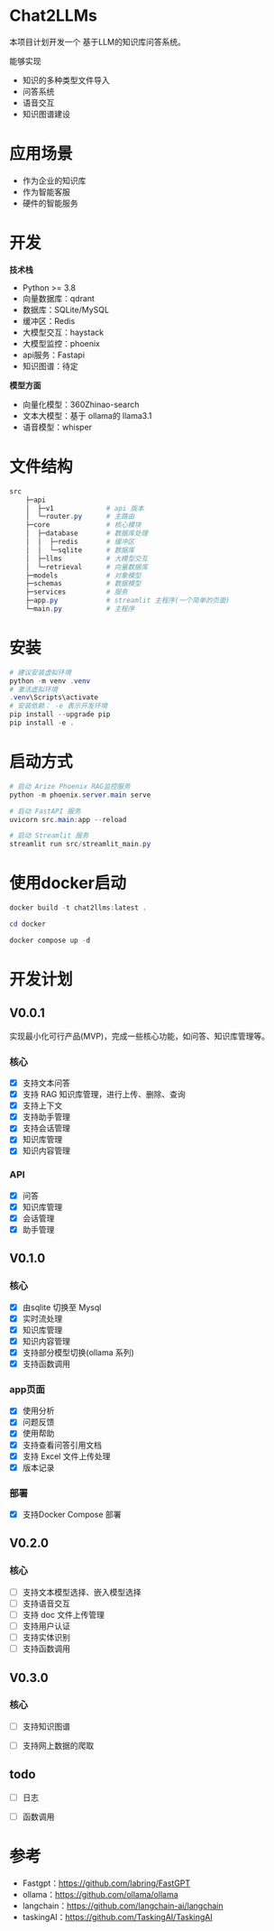 # Chat2LLMs
本项目计划开发一个 基于LLM的知识库问答系统。

能够实现
- 知识的多种类型文件导入
- 问答系统
- 语音交互
- 知识图谱建设

# 应用场景
- 作为企业的知识库
- 作为智能客服
- 硬件的智能服务

# 开发
**技术栈**
- Python >= 3.8
- 向量数据库：qdrant
- 数据库：SQLite/MySQL
- 缓冲区：Redis
- 大模型交互：haystack
- 大模型监控：phoenix
- api服务：Fastapi
- 知识图谱：待定

**模型方面**
- 向量化模型：360Zhinao-search
- 文本大模型：基于 ollama的 llama3.1
- 语音模型：whisper
  
# 文件结构
```powershell
src
    ├─api
    │  ├─v1             # api 版本
    │  └─router.py      # 主路由
    ├─core              # 核心模块
    │  ├─database       # 数据库处理
    │  │  ├─redis       # 缓冲区
    │  │  └─sqlite      # 数据库
    │  ├─llms           # 大模型交互
    │  └─retrieval      # 向量数据库
    ├─models            # 对象模型
    ├─schemas           # 数据模型
    ├─services          # 服务   
    ├─app.py            # streamlit 主程序(一个简单的页面)
    └─main.py           # 主程序

```
# 安装
```powershell
# 建议安装虚拟环境
python -m venv .venv
# 激活虚拟环境
.venv\Scripts\activate
# 安装依赖： -e 表示开发环境
pip install --upgrade pip
pip install -e .
```


# 启动方式
```powershell
# 启动 Arize Phoenix RAG监控服务
python -m phoenix.server.main serve

# 启动 FastAPI 服务
uvicorn src.main:app --reload

# 启动 Streamlit 服务
streamlit run src/streamlit_main.py
```
# 使用docker启动
```powershell
docker build -t chat2llms:latest .

cd docker

docker compose up -d
```
# 开发计划
## V0.0.1
实现最小化可行产品(MVP)，完成一些核心功能，如问答、知识库管理等。
### 核心
- [x] 支持文本问答
- [x] 支持 RAG 知识库管理，进行上传、删除、查询
- [x] 支持上下文
- [x] 支持助手管理
- [x] 支持会话管理
- [x] 知识库管理
- [x] 知识内容管理
### API
- [x] 问答
- [x] 知识库管理
- [x] 会话管理
- [x] 助手管理

## V0.1.0
### 核心
- [x] 由sqlite 切换至 Mysql
- [x] 实时流处理
- [x] 知识库管理
- [x] 知识内容管理
- [x] 支持部分模型切换(ollama 系列)
- [x] 支持函数调用
### app页面
- [x] 使用分析
- [x] 问题反馈
- [x] 使用帮助
- [x] 支持查看问答引用文档
- [x] 支持 Excel 文件上传处理
- [x] 版本记录
### 部署
- [x] 支持Docker Compose 部署


## V0.2.0
### 核心
- [ ] 支持文本模型选择、嵌入模型选择
- [ ] 支持语音交互
- [ ] 支持 doc 文件上传管理
- [ ] 支持用户认证
- [ ] 支持实体识别
- [ ] 支持函数调用

## V0.3.0
### 核心
- [ ] 支持知识图谱
- [ ] 支持网上数据的爬取


## todo
- [ ] 日志
- [ ] 函数调用
  

# 参考
- Fastgpt：https://github.com/labring/FastGPT
- ollama：https://github.com/ollama/ollama
- langchain：https://github.com/langchain-ai/langchain
- taskingAI：https://github.com/TaskingAI/TaskingAI
